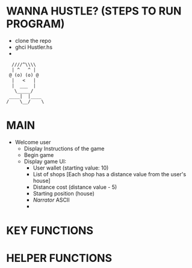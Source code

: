 # WANNA HUSTLE? (STEPS TO RUN PROGRAM)
  - clone the repo
  - ghci Hustler.hs
  -





      ////^\\\\
      | ^   ^ |
     @ (o) (o) @
      |   <   |
      |  ___  |
       \_____/
     ____|  |____
    /    \__/    \
                 

















# MAIN
- Welcome user
  - Display Instructions of the game
  - Begin game
  - Display game UI:
    - User wallet (starting value: 10)
    - List of shops [Each shop has a distance value from the user's house]
    - Distance cost (distance value - 5)
    - Starting position (house)
    - *Narrator* ASCII
    -         
# KEY FUNCTIONS











# HELPER FUNCTIONS
